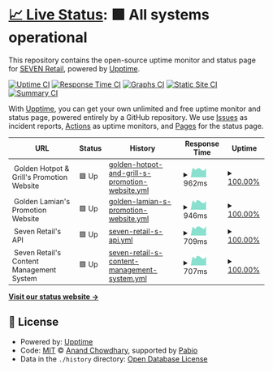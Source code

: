# [📈 Live Status](https://uptime.seven-retail.com): <!--live status--> **🟩 All systems operational**

This repository contains the open-source uptime monitor and status page for [SEVEN Retail](https://seven-retail.com/), powered by [Upptime](https://github.com/upptime/upptime).

[![Uptime CI](https://github.com/seven-retail/uptime-monitor/workflows/Uptime%20CI/badge.svg)](https://github.com/seven-retail/uptime-monitor/actions?query=workflow%3A%22Uptime+CI%22)
[![Response Time CI](https://github.com/seven-retail/uptime-monitor/workflows/Response%20Time%20CI/badge.svg)](https://github.com/seven-retail/uptime-monitor/actions?query=workflow%3A%22Response+Time+CI%22)
[![Graphs CI](https://github.com/seven-retail/uptime-monitor/workflows/Graphs%20CI/badge.svg)](https://github.com/seven-retail/uptime-monitor/actions?query=workflow%3A%22Graphs+CI%22)
[![Static Site CI](https://github.com/seven-retail/uptime-monitor/workflows/Static%20Site%20CI/badge.svg)](https://github.com/seven-retail/uptime-monitor/actions?query=workflow%3A%22Static+Site+CI%22)
[![Summary CI](https://github.com/seven-retail/uptime-monitor/workflows/Summary%20CI/badge.svg)](https://github.com/seven-retail/uptime-monitor/actions?query=workflow%3A%22Summary+CI%22)

With [Upptime](https://upptime.js.org), you can get your own unlimited and free uptime monitor and status page, powered entirely by a GitHub repository. We use [Issues](https://github.com/seven-retail/uptime-monitor/issues) as incident reports, [Actions](https://github.com/seven-retail/uptime-monitor/actions) as uptime monitors, and [Pages](https://uptime.seven-retail.com) for the status page.

<!--start: status pages-->
<!-- This summary is generated by Upptime (https://github.com/upptime/upptime) -->
<!-- Do not edit this manually, your changes will be overwritten -->
<!-- prettier-ignore -->
| URL | Status | History | Response Time | Uptime |
| --- | ------ | ------- | ------------- | ------ |
| <img alt="" src="https://icons.duckduckgo.com/ip3/null.ico" height="13"> Golden Hotpot & Grill's Promotion Website | 🟩 Up | [golden-hotpot-and-grill-s-promotion-website.yml](https://github.com/seven-retail/uptime-monitor/commits/HEAD/history/golden-hotpot-and-grill-s-promotion-website.yml) | <details><summary><img alt="Response time graph" src="./graphs/golden-hotpot-and-grill-s-promotion-website/response-time-week.png" height="20"> 962ms</summary><br><a href="https://uptime.seven-retail.com/history/golden-hotpot-and-grill-s-promotion-website"><img alt="Response time 1100" src="https://img.shields.io/endpoint?url=https%3A%2F%2Fraw.githubusercontent.com%2Fseven-retail%2Fuptime-monitor%2FHEAD%2Fapi%2Fgolden-hotpot-and-grill-s-promotion-website%2Fresponse-time.json"></a><br><a href="https://uptime.seven-retail.com/history/golden-hotpot-and-grill-s-promotion-website"><img alt="24-hour response time 1085" src="https://img.shields.io/endpoint?url=https%3A%2F%2Fraw.githubusercontent.com%2Fseven-retail%2Fuptime-monitor%2FHEAD%2Fapi%2Fgolden-hotpot-and-grill-s-promotion-website%2Fresponse-time-day.json"></a><br><a href="https://uptime.seven-retail.com/history/golden-hotpot-and-grill-s-promotion-website"><img alt="7-day response time 962" src="https://img.shields.io/endpoint?url=https%3A%2F%2Fraw.githubusercontent.com%2Fseven-retail%2Fuptime-monitor%2FHEAD%2Fapi%2Fgolden-hotpot-and-grill-s-promotion-website%2Fresponse-time-week.json"></a><br><a href="https://uptime.seven-retail.com/history/golden-hotpot-and-grill-s-promotion-website"><img alt="30-day response time 988" src="https://img.shields.io/endpoint?url=https%3A%2F%2Fraw.githubusercontent.com%2Fseven-retail%2Fuptime-monitor%2FHEAD%2Fapi%2Fgolden-hotpot-and-grill-s-promotion-website%2Fresponse-time-month.json"></a><br><a href="https://uptime.seven-retail.com/history/golden-hotpot-and-grill-s-promotion-website"><img alt="1-year response time 1100" src="https://img.shields.io/endpoint?url=https%3A%2F%2Fraw.githubusercontent.com%2Fseven-retail%2Fuptime-monitor%2FHEAD%2Fapi%2Fgolden-hotpot-and-grill-s-promotion-website%2Fresponse-time-year.json"></a></details> | <details><summary><a href="https://uptime.seven-retail.com/history/golden-hotpot-and-grill-s-promotion-website">100.00%</a></summary><a href="https://uptime.seven-retail.com/history/golden-hotpot-and-grill-s-promotion-website"><img alt="All-time uptime 99.89%" src="https://img.shields.io/endpoint?url=https%3A%2F%2Fraw.githubusercontent.com%2Fseven-retail%2Fuptime-monitor%2FHEAD%2Fapi%2Fgolden-hotpot-and-grill-s-promotion-website%2Fuptime.json"></a><br><a href="https://uptime.seven-retail.com/history/golden-hotpot-and-grill-s-promotion-website"><img alt="24-hour uptime 100.00%" src="https://img.shields.io/endpoint?url=https%3A%2F%2Fraw.githubusercontent.com%2Fseven-retail%2Fuptime-monitor%2FHEAD%2Fapi%2Fgolden-hotpot-and-grill-s-promotion-website%2Fuptime-day.json"></a><br><a href="https://uptime.seven-retail.com/history/golden-hotpot-and-grill-s-promotion-website"><img alt="7-day uptime 100.00%" src="https://img.shields.io/endpoint?url=https%3A%2F%2Fraw.githubusercontent.com%2Fseven-retail%2Fuptime-monitor%2FHEAD%2Fapi%2Fgolden-hotpot-and-grill-s-promotion-website%2Fuptime-week.json"></a><br><a href="https://uptime.seven-retail.com/history/golden-hotpot-and-grill-s-promotion-website"><img alt="30-day uptime 99.77%" src="https://img.shields.io/endpoint?url=https%3A%2F%2Fraw.githubusercontent.com%2Fseven-retail%2Fuptime-monitor%2FHEAD%2Fapi%2Fgolden-hotpot-and-grill-s-promotion-website%2Fuptime-month.json"></a><br><a href="https://uptime.seven-retail.com/history/golden-hotpot-and-grill-s-promotion-website"><img alt="1-year uptime 99.89%" src="https://img.shields.io/endpoint?url=https%3A%2F%2Fraw.githubusercontent.com%2Fseven-retail%2Fuptime-monitor%2FHEAD%2Fapi%2Fgolden-hotpot-and-grill-s-promotion-website%2Fuptime-year.json"></a></details>
| <img alt="" src="https://icons.duckduckgo.com/ip3/null.ico" height="13"> Golden Lamian's Promotion Website | 🟩 Up | [golden-lamian-s-promotion-website.yml](https://github.com/seven-retail/uptime-monitor/commits/HEAD/history/golden-lamian-s-promotion-website.yml) | <details><summary><img alt="Response time graph" src="./graphs/golden-lamian-s-promotion-website/response-time-week.png" height="20"> 946ms</summary><br><a href="https://uptime.seven-retail.com/history/golden-lamian-s-promotion-website"><img alt="Response time 1015" src="https://img.shields.io/endpoint?url=https%3A%2F%2Fraw.githubusercontent.com%2Fseven-retail%2Fuptime-monitor%2FHEAD%2Fapi%2Fgolden-lamian-s-promotion-website%2Fresponse-time.json"></a><br><a href="https://uptime.seven-retail.com/history/golden-lamian-s-promotion-website"><img alt="24-hour response time 1020" src="https://img.shields.io/endpoint?url=https%3A%2F%2Fraw.githubusercontent.com%2Fseven-retail%2Fuptime-monitor%2FHEAD%2Fapi%2Fgolden-lamian-s-promotion-website%2Fresponse-time-day.json"></a><br><a href="https://uptime.seven-retail.com/history/golden-lamian-s-promotion-website"><img alt="7-day response time 946" src="https://img.shields.io/endpoint?url=https%3A%2F%2Fraw.githubusercontent.com%2Fseven-retail%2Fuptime-monitor%2FHEAD%2Fapi%2Fgolden-lamian-s-promotion-website%2Fresponse-time-week.json"></a><br><a href="https://uptime.seven-retail.com/history/golden-lamian-s-promotion-website"><img alt="30-day response time 966" src="https://img.shields.io/endpoint?url=https%3A%2F%2Fraw.githubusercontent.com%2Fseven-retail%2Fuptime-monitor%2FHEAD%2Fapi%2Fgolden-lamian-s-promotion-website%2Fresponse-time-month.json"></a><br><a href="https://uptime.seven-retail.com/history/golden-lamian-s-promotion-website"><img alt="1-year response time 1015" src="https://img.shields.io/endpoint?url=https%3A%2F%2Fraw.githubusercontent.com%2Fseven-retail%2Fuptime-monitor%2FHEAD%2Fapi%2Fgolden-lamian-s-promotion-website%2Fresponse-time-year.json"></a></details> | <details><summary><a href="https://uptime.seven-retail.com/history/golden-lamian-s-promotion-website">100.00%</a></summary><a href="https://uptime.seven-retail.com/history/golden-lamian-s-promotion-website"><img alt="All-time uptime 99.96%" src="https://img.shields.io/endpoint?url=https%3A%2F%2Fraw.githubusercontent.com%2Fseven-retail%2Fuptime-monitor%2FHEAD%2Fapi%2Fgolden-lamian-s-promotion-website%2Fuptime.json"></a><br><a href="https://uptime.seven-retail.com/history/golden-lamian-s-promotion-website"><img alt="24-hour uptime 100.00%" src="https://img.shields.io/endpoint?url=https%3A%2F%2Fraw.githubusercontent.com%2Fseven-retail%2Fuptime-monitor%2FHEAD%2Fapi%2Fgolden-lamian-s-promotion-website%2Fuptime-day.json"></a><br><a href="https://uptime.seven-retail.com/history/golden-lamian-s-promotion-website"><img alt="7-day uptime 100.00%" src="https://img.shields.io/endpoint?url=https%3A%2F%2Fraw.githubusercontent.com%2Fseven-retail%2Fuptime-monitor%2FHEAD%2Fapi%2Fgolden-lamian-s-promotion-website%2Fuptime-week.json"></a><br><a href="https://uptime.seven-retail.com/history/golden-lamian-s-promotion-website"><img alt="30-day uptime 99.92%" src="https://img.shields.io/endpoint?url=https%3A%2F%2Fraw.githubusercontent.com%2Fseven-retail%2Fuptime-monitor%2FHEAD%2Fapi%2Fgolden-lamian-s-promotion-website%2Fuptime-month.json"></a><br><a href="https://uptime.seven-retail.com/history/golden-lamian-s-promotion-website"><img alt="1-year uptime 99.96%" src="https://img.shields.io/endpoint?url=https%3A%2F%2Fraw.githubusercontent.com%2Fseven-retail%2Fuptime-monitor%2FHEAD%2Fapi%2Fgolden-lamian-s-promotion-website%2Fuptime-year.json"></a></details>
| <img alt="" src="https://icons.duckduckgo.com/ip3/null.ico" height="13"> Seven Retail's API | 🟩 Up | [seven-retail-s-api.yml](https://github.com/seven-retail/uptime-monitor/commits/HEAD/history/seven-retail-s-api.yml) | <details><summary><img alt="Response time graph" src="./graphs/seven-retail-s-api/response-time-week.png" height="20"> 709ms</summary><br><a href="https://uptime.seven-retail.com/history/seven-retail-s-api"><img alt="Response time 747" src="https://img.shields.io/endpoint?url=https%3A%2F%2Fraw.githubusercontent.com%2Fseven-retail%2Fuptime-monitor%2FHEAD%2Fapi%2Fseven-retail-s-api%2Fresponse-time.json"></a><br><a href="https://uptime.seven-retail.com/history/seven-retail-s-api"><img alt="24-hour response time 754" src="https://img.shields.io/endpoint?url=https%3A%2F%2Fraw.githubusercontent.com%2Fseven-retail%2Fuptime-monitor%2FHEAD%2Fapi%2Fseven-retail-s-api%2Fresponse-time-day.json"></a><br><a href="https://uptime.seven-retail.com/history/seven-retail-s-api"><img alt="7-day response time 709" src="https://img.shields.io/endpoint?url=https%3A%2F%2Fraw.githubusercontent.com%2Fseven-retail%2Fuptime-monitor%2FHEAD%2Fapi%2Fseven-retail-s-api%2Fresponse-time-week.json"></a><br><a href="https://uptime.seven-retail.com/history/seven-retail-s-api"><img alt="30-day response time 752" src="https://img.shields.io/endpoint?url=https%3A%2F%2Fraw.githubusercontent.com%2Fseven-retail%2Fuptime-monitor%2FHEAD%2Fapi%2Fseven-retail-s-api%2Fresponse-time-month.json"></a><br><a href="https://uptime.seven-retail.com/history/seven-retail-s-api"><img alt="1-year response time 747" src="https://img.shields.io/endpoint?url=https%3A%2F%2Fraw.githubusercontent.com%2Fseven-retail%2Fuptime-monitor%2FHEAD%2Fapi%2Fseven-retail-s-api%2Fresponse-time-year.json"></a></details> | <details><summary><a href="https://uptime.seven-retail.com/history/seven-retail-s-api">100.00%</a></summary><a href="https://uptime.seven-retail.com/history/seven-retail-s-api"><img alt="All-time uptime 99.98%" src="https://img.shields.io/endpoint?url=https%3A%2F%2Fraw.githubusercontent.com%2Fseven-retail%2Fuptime-monitor%2FHEAD%2Fapi%2Fseven-retail-s-api%2Fuptime.json"></a><br><a href="https://uptime.seven-retail.com/history/seven-retail-s-api"><img alt="24-hour uptime 100.00%" src="https://img.shields.io/endpoint?url=https%3A%2F%2Fraw.githubusercontent.com%2Fseven-retail%2Fuptime-monitor%2FHEAD%2Fapi%2Fseven-retail-s-api%2Fuptime-day.json"></a><br><a href="https://uptime.seven-retail.com/history/seven-retail-s-api"><img alt="7-day uptime 100.00%" src="https://img.shields.io/endpoint?url=https%3A%2F%2Fraw.githubusercontent.com%2Fseven-retail%2Fuptime-monitor%2FHEAD%2Fapi%2Fseven-retail-s-api%2Fuptime-week.json"></a><br><a href="https://uptime.seven-retail.com/history/seven-retail-s-api"><img alt="30-day uptime 99.95%" src="https://img.shields.io/endpoint?url=https%3A%2F%2Fraw.githubusercontent.com%2Fseven-retail%2Fuptime-monitor%2FHEAD%2Fapi%2Fseven-retail-s-api%2Fuptime-month.json"></a><br><a href="https://uptime.seven-retail.com/history/seven-retail-s-api"><img alt="1-year uptime 99.98%" src="https://img.shields.io/endpoint?url=https%3A%2F%2Fraw.githubusercontent.com%2Fseven-retail%2Fuptime-monitor%2FHEAD%2Fapi%2Fseven-retail-s-api%2Fuptime-year.json"></a></details>
| <img alt="" src="https://icons.duckduckgo.com/ip3/null.ico" height="13"> Seven Retail's Content Management System | 🟩 Up | [seven-retail-s-content-management-system.yml](https://github.com/seven-retail/uptime-monitor/commits/HEAD/history/seven-retail-s-content-management-system.yml) | <details><summary><img alt="Response time graph" src="./graphs/seven-retail-s-content-management-system/response-time-week.png" height="20"> 707ms</summary><br><a href="https://uptime.seven-retail.com/history/seven-retail-s-content-management-system"><img alt="Response time 724" src="https://img.shields.io/endpoint?url=https%3A%2F%2Fraw.githubusercontent.com%2Fseven-retail%2Fuptime-monitor%2FHEAD%2Fapi%2Fseven-retail-s-content-management-system%2Fresponse-time.json"></a><br><a href="https://uptime.seven-retail.com/history/seven-retail-s-content-management-system"><img alt="24-hour response time 754" src="https://img.shields.io/endpoint?url=https%3A%2F%2Fraw.githubusercontent.com%2Fseven-retail%2Fuptime-monitor%2FHEAD%2Fapi%2Fseven-retail-s-content-management-system%2Fresponse-time-day.json"></a><br><a href="https://uptime.seven-retail.com/history/seven-retail-s-content-management-system"><img alt="7-day response time 707" src="https://img.shields.io/endpoint?url=https%3A%2F%2Fraw.githubusercontent.com%2Fseven-retail%2Fuptime-monitor%2FHEAD%2Fapi%2Fseven-retail-s-content-management-system%2Fresponse-time-week.json"></a><br><a href="https://uptime.seven-retail.com/history/seven-retail-s-content-management-system"><img alt="30-day response time 717" src="https://img.shields.io/endpoint?url=https%3A%2F%2Fraw.githubusercontent.com%2Fseven-retail%2Fuptime-monitor%2FHEAD%2Fapi%2Fseven-retail-s-content-management-system%2Fresponse-time-month.json"></a><br><a href="https://uptime.seven-retail.com/history/seven-retail-s-content-management-system"><img alt="1-year response time 724" src="https://img.shields.io/endpoint?url=https%3A%2F%2Fraw.githubusercontent.com%2Fseven-retail%2Fuptime-monitor%2FHEAD%2Fapi%2Fseven-retail-s-content-management-system%2Fresponse-time-year.json"></a></details> | <details><summary><a href="https://uptime.seven-retail.com/history/seven-retail-s-content-management-system">100.00%</a></summary><a href="https://uptime.seven-retail.com/history/seven-retail-s-content-management-system"><img alt="All-time uptime 99.98%" src="https://img.shields.io/endpoint?url=https%3A%2F%2Fraw.githubusercontent.com%2Fseven-retail%2Fuptime-monitor%2FHEAD%2Fapi%2Fseven-retail-s-content-management-system%2Fuptime.json"></a><br><a href="https://uptime.seven-retail.com/history/seven-retail-s-content-management-system"><img alt="24-hour uptime 100.00%" src="https://img.shields.io/endpoint?url=https%3A%2F%2Fraw.githubusercontent.com%2Fseven-retail%2Fuptime-monitor%2FHEAD%2Fapi%2Fseven-retail-s-content-management-system%2Fuptime-day.json"></a><br><a href="https://uptime.seven-retail.com/history/seven-retail-s-content-management-system"><img alt="7-day uptime 100.00%" src="https://img.shields.io/endpoint?url=https%3A%2F%2Fraw.githubusercontent.com%2Fseven-retail%2Fuptime-monitor%2FHEAD%2Fapi%2Fseven-retail-s-content-management-system%2Fuptime-week.json"></a><br><a href="https://uptime.seven-retail.com/history/seven-retail-s-content-management-system"><img alt="30-day uptime 99.96%" src="https://img.shields.io/endpoint?url=https%3A%2F%2Fraw.githubusercontent.com%2Fseven-retail%2Fuptime-monitor%2FHEAD%2Fapi%2Fseven-retail-s-content-management-system%2Fuptime-month.json"></a><br><a href="https://uptime.seven-retail.com/history/seven-retail-s-content-management-system"><img alt="1-year uptime 99.98%" src="https://img.shields.io/endpoint?url=https%3A%2F%2Fraw.githubusercontent.com%2Fseven-retail%2Fuptime-monitor%2FHEAD%2Fapi%2Fseven-retail-s-content-management-system%2Fuptime-year.json"></a></details>

<!--end: status pages-->

[**Visit our status website →**](https://uptime.seven-retail.com)

## 📄 License

- Powered by: [Upptime](https://github.com/upptime/upptime)
- Code: [MIT](./LICENSE) © [Anand Chowdhary](https://anandchowdhary.com), supported by [Pabio](https://pabio.com)
- Data in the `./history` directory: [Open Database License](https://opendatacommons.org/licenses/odbl/1-0/)
